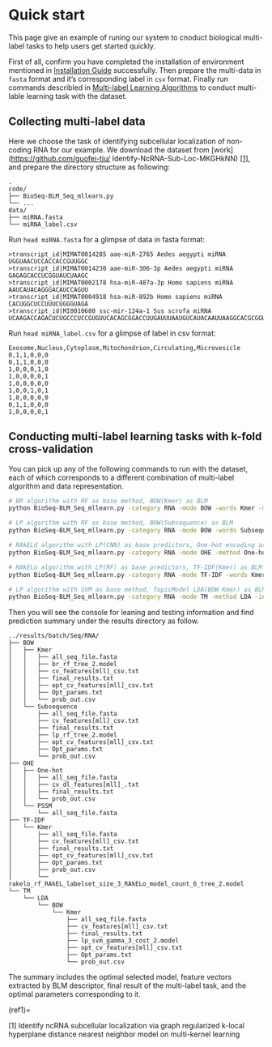 # Quick start

This page give an example of runing our system to cnoduct biological multi-label tasks to help users get started quickly. 

First of all, confirm you have completed the installation of environment mentioned in [Installation Guide](https://blm-mll.readthedocs.io/en/latest/InstallationGuide.html) successfully. Then prepare the multi-data in `fasta` format and it’s corresponding label in `csv` format. Finally run commands describled in [Multi-label Learning Algorithms](https://blm-mll.readthedocs.io/en/latest/CommandLineTools.html#multi-label-learning-algorithms) to conduct multi-lable learning task with the dataset.



## Collecting multi-label data

Here we choose the task of identifying subcellular localization of non-coding RNA for our example. We download the dataset from [work](https://github.com/guofei-tju/ Identify-NcRNA-Sub-Loc-MKGHkNN) [[1]](#ref1), and prepare the directory structure as following:

```apl
.
code/
├── BioSeq-BLM_Seq_mllearn.py
└── ...
data/
├── miRNA.fasta
└── miRNA_label.csv
```

Run `head miRNA.fasta` for a glimpse of data in fasta format:

```apl
>transcript_id|MIMAT0014285 aae-miR-2765 Aedes aegypti miRNA
UGGUAACUCCACCACCGUUGGC
>transcript_id|MIMAT0014230 aae-miR-306-3p Aedes aegypti miRNA
GAGAGCACCUCGGUAUCUAAGC
>transcript_id|MIMAT0002178 hsa-miR-487a-3p Homo sapiens miRNA
AAUCAUACAGGGACAUCCAGUU
>transcript_id|MIMAT0004918 hsa-miR-892b Homo sapiens miRNA
CACUGGCUCCUUUCUGGGUAGA
>transcript_id|MI0010680 ssc-mir-124a-1 Sus scrofa miRNA
UCAAGACCAGACUCUGCCCUCCGUGUUCACAGCGGACCUUGAUUUAAUGUCAUACAAUUAAGGCACGCGGUGAAUGCCAAGAGCGGAGCCUACGGCUGCACUUGA
```

Run `head miRNA_label.csv` for a glimpse of label in csv format:

```apl
Exosome,Nucleus,Cytoplasm,Mitochondrion,Circulating,Microvesicle
0,1,1,0,0,0
0,1,1,0,0,0
1,0,0,0,1,0
1,0,0,0,0,1
1,0,0,0,0,0
1,0,0,1,0,1
1,0,0,0,0,0
0,1,1,0,0,0
1,0,0,0,0,1
```



## Conducting multi-label learning tasks with k-fold cross-validation

You can pick up any of the following commands to run with the dataset, each of which corresponds to a different combination of multi-label algorithm and data representation.

```bash
# BR algorithm with RF as base method, BOW(Kmer) as BLM
python BioSeq-BLM_Seq_mllearn.py -category RNA -mode BOW -words Kmer -mll BR -ml RF -tree 2 -seq_file ../data/miRNA.fasta -label_file ../data/miRNA_label.csv -bp 1 -metric F1 -mix_mode as_rna

# LP algorithm with RF as base method, BOW(Subsequence) as BLM
python BioSeq-BLM_Seq_mllearn.py -category RNA -mode BOW -words Subsequence -mll LP -ml RF -tree 2 -seq_file ../data/miRNA.fasta -label_file ../data/miRNA_label.csv -bp 1 -metric F1 -mix_mode as_rna

# RAkELd algorithm with LP(CNN) as base predictors, One-hot encoding as BLM
python BioSeq-BLM_Seq_mllearn.py -category RNA -mode OHE -method One-hot -mll RAkELd --RAkEL_labelset_size 3 -ml CNN -epochs 2 -out_channels 50 -kernel_size 3 -seq_file ../data/miRNA.fasta -label_file ../data/miRNA_label.csv -bp 1 -metric F1 -batch_size 30 -lr 1e-3 -fixed_len 500 -mix_mode as_rna

# RAkELo algorithm with LP(RF) as base predictors, TF-IDF(Kmer) as BLM
python BioSeq-BLM_Seq_mllearn.py -category RNA -mode TF-IDF -words Kmer -mll RAkELo -ml RF -tree 2 --RAkEL_labelset_size 3 --RAkELo_model_count 6 -seq_file ../data/miRNA.fasta -label_file ../data/miRNA_label.csv -bp 1 -metric F1 -mix_mode as_rna

# LP algorithm with SVM as base method, TopicModel LDA(BOW Kmer) as BLM
python BioSeq-BLM_Seq_mllearn.py -category RNA -mode TM -method LDA -in_tm BOW -words Kmer -mll LP -ml SVM -cost 2 -gamma 3 -seq_file ../data/miRNA.fasta -label_file ../data/miRNA_label.csv -bp 1 -metric F1 -mix_mode as_rna
```

Then you will see the console for leaning and testing information and find prediction summary under the results directory as follow. 

```apl
../results/batch/Seq/RNA/
├── BOW
│   ├── Kmer
│   │   ├── all_seq_file.fasta
│   │   ├── br_rf_tree_2.model
│   │   ├── cv_features[mll]_csv.txt
│   │   ├── final_results.txt
│   │   ├── opt_cv_features[mll]_csv.txt
│   │   ├── Opt_params.txt
│   │   └── prob_out.csv
│   └── Subsequence
│       ├── all_seq_file.fasta
│       ├── cv_features[mll]_csv.txt
│       ├── final_results.txt
│       ├── lp_rf_tree_2.model
│       ├── opt_cv_features[mll]_csv.txt
│       ├── Opt_params.txt
│       └── prob_out.csv
├── OHE
│   ├── One-hot
│   │   ├── all_seq_file.fasta
│   │   ├── cv_dl_features[mll]_.txt
│   │   ├── final_results.txt
│   │   └── prob_out.csv
│   └── PSSM
│       └── all_seq_file.fasta
├── TF-IDF
│   └── Kmer
│       ├── all_seq_file.fasta
│       ├── cv_features[mll]_csv.txt
│       ├── final_results.txt
│       ├── opt_cv_features[mll]_csv.txt
│       ├── Opt_params.txt
│       ├── prob_out.csv
│       └── rakelo_rf_RAkEL_labelset_size_3_RAkELo_model_count_6_tree_2.model
└── TM
    └── LDA
        └── BOW
            └── Kmer
                ├── all_seq_file.fasta
                ├── cv_features[mll]_csv.txt
                ├── final_results.txt
                ├── lp_svm_gamma_3_cost_2.model
                ├── opt_cv_features[mll]_csv.txt
                ├── Opt_params.txt
                └── prob_out.csv
```

The summary includes the optimal selected model, feature vectors extracted by BLM descriptor, final result of the multi-label task, and the optimal parameters corresponding to it.



(ref1)=

[1] Identify ncRNA subcellular localization via graph regularized k-local hyperplane distance nearest neighbor model on multi-kernel learning
